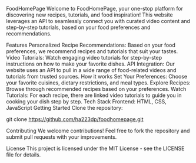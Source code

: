 FoodHomePage
Welcome to FoodHomePage, your one-stop platform for discovering new recipes, tutorials, and food inspiration! This website leverages an API to seamlessly connect you with curated video content and step-by-step tutorials, based on your food preferences and recommendations.

Features
Personalized Recipe Recommendations: Based on your food preferences, we recommend recipes and tutorials that suit your tastes.
Video Tutorials: Watch engaging video tutorials for step-by-step instructions on how to make your favorite dishes.
API Integration: Our website uses an API to pull in a wide range of food-related videos and tutorials from trusted sources.
How it works
Set Your Preferences: Choose your favorite cuisines, dietary restrictions, and meal types.
Explore Recipes: Browse through recommended recipes based on your preferences.
Watch Tutorials: For each recipe, there are linked video tutorials to guide you in cooking your dish step by step.
Tech Stack
Frontend: HTML, CSS, JavaScript
Getting Started
Clone the repository:

git clone https://github.com/ha223dp/foodhomepage.git

Contributing
We welcome contributions! Feel free to fork the repository and submit pull requests with your improvements.

License
This project is licensed under the MIT License - see the LICENSE file for details.
